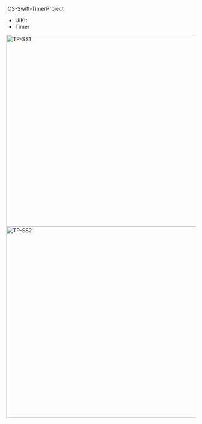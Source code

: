 iOS-Swift-TimerProject

- UIKit
- Timer

<img width="510" alt="TP-SS1" src="https://user-images.githubusercontent.com/82319635/224637949-031f3331-4dc7-4dd0-9b67-70d8ab744601.png">
<img width="510" alt="TP-SS2" src="https://user-images.githubusercontent.com/82319635/224637972-6d406e80-526d-4b76-9c08-072776e6ba61.png">
